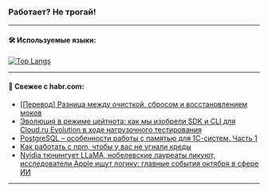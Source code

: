 ### Работает? Не трогай!

---
<!--
#### 🛠️ Technical stack:

![Java](https://img.shields.io/badge/Java-informational?logo=Oracle&style=flat&logoColor=white&color=FF4500)
![Kotlin](https://img.shields.io/badge/Kotlin-informational?logo=Kotlin&style=flat&logoColor=white&color=774D97)
![TS](https://img.shields.io/badge/TypeScript-informational?logo=typeScript&style=flat&logoColor=black&color=017acc)
![Python](https://img.shields.io/badge/Python-informational?logo=Python&style=flat&logoColor=black&color=ffdd54) <br>
![Spring](https://img.shields.io/badge/Spring-informational?logo=Spring&style=flat&logoColor=white&color=6DB33F) 
![SpringBoot](https://img.shields.io/badge/SpringBoot-informational?logo=SpringBoot&style=flat&logoColor=white&color=6DB33F)
![Nest](https://img.shields.io/badge/NestJS-informational?logo=NestJS&style=flat&logoColor=white&color=E0234E) 
![NodeJS](https://img.shields.io/badge/NodeJS-informational?logo=node.js&style=flat&logoColor=white&color=70A760)<br>
![PostgreSQL](https://img.shields.io/badge/PostgreSQL-informational?logo=PostgreSQL&style=flat&logoColor=white&color=DAA520)
![MongoDB](https://img.shields.io/badge/MongoDB-informational?logo=MongoDB&style=flat&logoColor=white&color=870000)
![Apache](https://img.shields.io/badge/Apache-informational?logo=apache&style=flat&logoColor=white&color=f74e28)

___ 
-->

#### 🛠️ Используемые языки:

[![Top Langs](https://github-readme-stats-82jvfl3w3-advtsettinggmailcoms-projects.vercel.app/api/top-langs/?username=zloylis&langs_count=10&hide_title=true&title_color=e6edf3&size_weight=0.5&count_weight=0.5&layout=compact&hide_progress=true&hide_border=true&theme=dracula)](https://github.com/zloylis)

<!---


####  :octocat:&nbsp;&nbsp; Статистика:

![GitHub stats](https://github-readme-stats-u2qms2cxw-advtsettinggmailcoms-projects.vercel.app/api?username=zloylis&show_icons=true&hide_border=true&theme=dracula&title_color=e6edf3&include_all_commits=true&count_private=true&hide_rank=false&hide_title=true&rank_icon=github)
-->
---

#### 💬 Свежее с habr.com:

<!-- BLOG-POST-LIST:START -->
- [[Перевод] Разница между очисткой, сбросом и восстановлением моков](https://habr.com/ru/articles/854336/?utm_source=habrahabr&utm_medium=rss&utm_campaign=854336)
- [Эволюция в режиме цейтнота: как мы изобрели SDK и CLI для Cloud.ru Evolution в ходе нагрузочного тестирования](https://habr.com/ru/companies/cloud_ru/articles/847126/?utm_source=habrahabr&utm_medium=rss&utm_campaign=847126)
- [PostgreSQL – особенности работы с памятью для 1С-систем. Часть 1](https://habr.com/ru/companies/softpoint/articles/854316/?utm_source=habrahabr&utm_medium=rss&utm_campaign=854316)
- [Как работать с npm, чтобы у вас не угнали креды](https://habr.com/ru/articles/854314/?utm_source=habrahabr&utm_medium=rss&utm_campaign=854314)
- [Nvidia тюнингует LLaMA, нобелевские лауреаты ликуют, исследователи Apple ищут логику: главные события октября в сфере ИИ](https://habr.com/ru/companies/magnus-tech/articles/853190/?utm_source=habrahabr&utm_medium=rss&utm_campaign=853190)
<!-- BLOG-POST-LIST:END -->

---
